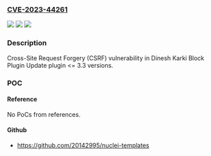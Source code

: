 ### [CVE-2023-44261](https://cve.mitre.org/cgi-bin/cvename.cgi?name=CVE-2023-44261)
![](https://img.shields.io/static/v1?label=Product&message=Block%20Plugin%20Update&color=blue)
![](https://img.shields.io/static/v1?label=Version&message=n%2Fa%3C%3D%203.3%20&color=brighgreen)
![](https://img.shields.io/static/v1?label=Vulnerability&message=CWE-352%20Cross-Site%20Request%20Forgery%20(CSRF)&color=brighgreen)

### Description

Cross-Site Request Forgery (CSRF) vulnerability in Dinesh Karki Block Plugin Update plugin <= 3.3 versions.

### POC

#### Reference
No PoCs from references.

#### Github
- https://github.com/20142995/nuclei-templates

